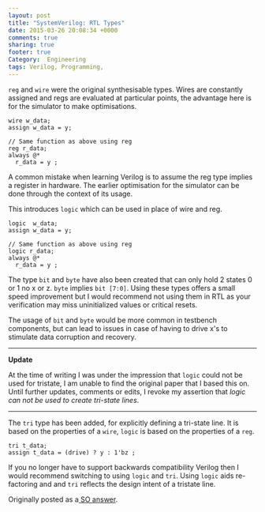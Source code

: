 ```yaml
---
layout: post
title: "SystemVerilog: RTL Types"
date: 2015-03-26 20:08:34 +0000
comments: true
sharing: true
footer: true
Category:  Engineering
tags: Verilog, Programming,
---
```

`reg` and `wire` were the original synthesisable types. Wires are constantly assigned and regs are evaluated at particular points, the advantage here is for the simulator to make optimisations.

    wire w_data;
    assign w_data = y;

    // Same function as above using reg
    reg r_data;
    always @* 
      r_data = y ;


A common mistake when learning Verilog is to assume the reg type implies a register in hardware. The earlier optimisation for the simulator can be done through the context of its usage.

This introduces `logic` which can be used in place of wire and reg.

    logic  w_data;
    assign w_data = y;

    // Same function as above using reg
    logic r_data;
    always @* 
      r_data = y ;

The type `bit` and `byte` have also been created that can only hold 2 states 0 or 1 no x or z. `byte` implies `bit [7:0]`. Using these types offers a small speed improvement but I would recommend not using them in RTL as your verification may miss uninitialized values or critical resets.

The usage of `bit` and `byte` would be more common in testbench components, but can lead to issues in case of having to drive x's to stimulate data corruption and recovery.

----

**Update**

At the time of writing I was under the impression that `logic` could not be used for tristate, I am unable to find the original paper that I based this on. Until further updates, comments or edits, I revoke my assertion that *logic can not be used to create tri-state lines*.

----

The `tri` type has been added, for explicitly defining a tri-state line. It is based on the properties of a `wire`, `logic` is based on the properties of a `reg`.

    tri t_data;
    assign t_data = (drive) ? y : 1'bz ;

If you no longer have to support backwards compatibility Verilog then I would recommend switching to using `logic` and `tri`. Using `logic` aids re-factoring and and `tri`  reflects the design intent of a tristate line.

Originally posted as a[ SO answer](http://stackoverflow.com/a/13285242/97073).


